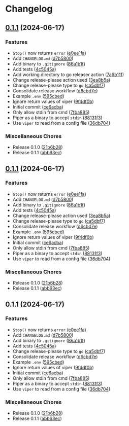 # Changelog

## [0.1.1](https://github.com/AndrewVota/piper/compare/v0.1.1...v0.1.1) (2024-06-17)


### Features

* `Stop()` now returns `error` ([e0ee1fa](https://github.com/AndrewVota/piper/commit/e0ee1fa46223cf1cf7a9e632e94a378b885f9808))
* Add `CHANGELOG.md` ([d7b5800](https://github.com/AndrewVota/piper/commit/d7b5800a77b1e1722d663f407c139069731bc6b0))
* Add binary to `.gitignore` ([86a1b1f](https://github.com/AndrewVota/piper/commit/86a1b1fa8ad311be3ebb507bdaeec72c82a525bb))
* Add tests ([4c5045a](https://github.com/AndrewVota/piper/commit/4c5045a69f849fad9c4fdfcbede28f4b872b3135))
* Add working directory to go releaser action ([7a6b111](https://github.com/AndrewVota/piper/commit/7a6b11179e83c601a91016c4923ade2910140091))
* Change release-please action used ([3ea8b5a](https://github.com/AndrewVota/piper/commit/3ea8b5aaf79e5fd149ffd446c9246e9acc6732bb))
* Change release-please type to `go` ([ca5dbf7](https://github.com/AndrewVota/piper/commit/ca5dbf7ff40c798286049c78b73b999b6cecab62))
* Consolidate release workflow ([d6cbd7e](https://github.com/AndrewVota/piper/commit/d6cbd7e29fa08a0418f79f64bea5b70c845b7f86))
* Example `.env` ([595cbed](https://github.com/AndrewVota/piper/commit/595cbed42829fede0a8d319ef79ce180d0bcd64f))
* Ignore return values of viper ([9f4df0b](https://github.com/AndrewVota/piper/commit/9f4df0b4657543ea0ff573e3830548e79df5de99))
* Initial commit ([ce6acba](https://github.com/AndrewVota/piper/commit/ce6acbaeb6b0f5ec187559a769a6bfd05dea4915))
* Only allow stdin from cmd ([7fba885](https://github.com/AndrewVota/piper/commit/7fba8853fa3bf9e9d82a3adbab8c737f1291161f))
* Piper as a binary to accept `stdin` ([88131f3](https://github.com/AndrewVota/piper/commit/88131f3f7ceee776c6e45e28d5b8f424412b4a06))
* Use `viper` to read from a config file ([36db704](https://github.com/AndrewVota/piper/commit/36db7042e557df0ca2fba1c4e285c46c7fc76b69))


### Miscellaneous Chores

* Release 0.1.0 ([21b6b28](https://github.com/AndrewVota/piper/commit/21b6b28331c02181ec8913c75990bdd01b34663e))
* Release 0.1.1 ([abb63ec](https://github.com/AndrewVota/piper/commit/abb63ecf14de251eab3013eb8167c85e6cea11a2))

## [0.1.1](https://github.com/AndrewVota/piper/compare/v0.1.1...v0.1.1) (2024-06-17)


### Features

* `Stop()` now returns `error` ([e0ee1fa](https://github.com/AndrewVota/piper/commit/e0ee1fa46223cf1cf7a9e632e94a378b885f9808))
* Add `CHANGELOG.md` ([d7b5800](https://github.com/AndrewVota/piper/commit/d7b5800a77b1e1722d663f407c139069731bc6b0))
* Add binary to `.gitignore` ([86a1b1f](https://github.com/AndrewVota/piper/commit/86a1b1fa8ad311be3ebb507bdaeec72c82a525bb))
* Add tests ([4c5045a](https://github.com/AndrewVota/piper/commit/4c5045a69f849fad9c4fdfcbede28f4b872b3135))
* Change release-please action used ([3ea8b5a](https://github.com/AndrewVota/piper/commit/3ea8b5aaf79e5fd149ffd446c9246e9acc6732bb))
* Change release-please type to `go` ([ca5dbf7](https://github.com/AndrewVota/piper/commit/ca5dbf7ff40c798286049c78b73b999b6cecab62))
* Consolidate release workflow ([d6cbd7e](https://github.com/AndrewVota/piper/commit/d6cbd7e29fa08a0418f79f64bea5b70c845b7f86))
* Example `.env` ([595cbed](https://github.com/AndrewVota/piper/commit/595cbed42829fede0a8d319ef79ce180d0bcd64f))
* Ignore return values of viper ([9f4df0b](https://github.com/AndrewVota/piper/commit/9f4df0b4657543ea0ff573e3830548e79df5de99))
* Initial commit ([ce6acba](https://github.com/AndrewVota/piper/commit/ce6acbaeb6b0f5ec187559a769a6bfd05dea4915))
* Only allow stdin from cmd ([7fba885](https://github.com/AndrewVota/piper/commit/7fba8853fa3bf9e9d82a3adbab8c737f1291161f))
* Piper as a binary to accept `stdin` ([88131f3](https://github.com/AndrewVota/piper/commit/88131f3f7ceee776c6e45e28d5b8f424412b4a06))
* Use `viper` to read from a config file ([36db704](https://github.com/AndrewVota/piper/commit/36db7042e557df0ca2fba1c4e285c46c7fc76b69))


### Miscellaneous Chores

* Release 0.1.0 ([21b6b28](https://github.com/AndrewVota/piper/commit/21b6b28331c02181ec8913c75990bdd01b34663e))
* Release 0.1.1 ([abb63ec](https://github.com/AndrewVota/piper/commit/abb63ecf14de251eab3013eb8167c85e6cea11a2))

## 0.1.1 (2024-06-17)


### Features

* `Stop()` now returns `error` ([e0ee1fa](https://github.com/AndrewVota/piper/commit/e0ee1fa46223cf1cf7a9e632e94a378b885f9808))
* Add `CHANGELOG.md` ([d7b5800](https://github.com/AndrewVota/piper/commit/d7b5800a77b1e1722d663f407c139069731bc6b0))
* Add binary to `.gitignore` ([86a1b1f](https://github.com/AndrewVota/piper/commit/86a1b1fa8ad311be3ebb507bdaeec72c82a525bb))
* Add tests ([4c5045a](https://github.com/AndrewVota/piper/commit/4c5045a69f849fad9c4fdfcbede28f4b872b3135))
* Change release-please type to `go` ([ca5dbf7](https://github.com/AndrewVota/piper/commit/ca5dbf7ff40c798286049c78b73b999b6cecab62))
* Consolidate release workflow ([d6cbd7e](https://github.com/AndrewVota/piper/commit/d6cbd7e29fa08a0418f79f64bea5b70c845b7f86))
* Example `.env` ([595cbed](https://github.com/AndrewVota/piper/commit/595cbed42829fede0a8d319ef79ce180d0bcd64f))
* Ignore return values of viper ([9f4df0b](https://github.com/AndrewVota/piper/commit/9f4df0b4657543ea0ff573e3830548e79df5de99))
* Initial commit ([ce6acba](https://github.com/AndrewVota/piper/commit/ce6acbaeb6b0f5ec187559a769a6bfd05dea4915))
* Only allow stdin from cmd ([7fba885](https://github.com/AndrewVota/piper/commit/7fba8853fa3bf9e9d82a3adbab8c737f1291161f))
* Piper as a binary to accept `stdin` ([88131f3](https://github.com/AndrewVota/piper/commit/88131f3f7ceee776c6e45e28d5b8f424412b4a06))
* Use `viper` to read from a config file ([36db704](https://github.com/AndrewVota/piper/commit/36db7042e557df0ca2fba1c4e285c46c7fc76b69))


### Miscellaneous Chores

* Release 0.1.0 ([21b6b28](https://github.com/AndrewVota/piper/commit/21b6b28331c02181ec8913c75990bdd01b34663e))
* Release 0.1.1 ([abb63ec](https://github.com/AndrewVota/piper/commit/abb63ecf14de251eab3013eb8167c85e6cea11a2))
